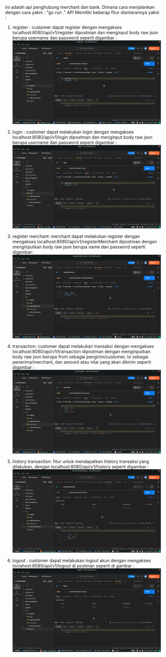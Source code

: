 ini adalah api penghubung merchant dan bank. Dimana cara menjalankan dengan cara yakni :
    "go run ."
APi Memiliki beberap fitur diantarannya yakni :
1.	register : customer dapat register dengan mengakses localhost:8080/api/v1/register dipostman dan menginput body raw json berupa username dan password seperti digambar :
    ![Logo](./assets/image/register.png)

2.	login : customer dapat melakukan login dengan mengakses localhost:8080/api/v1/login dipostman dan menginput body raw json berupa username dan password seperti digambar :
    ![Logo](./assets/image/login.png)

3.	register merchant: merchant dapat melakukan register dengan mengakses localhost:8080/api/v1/registerMerchant dipostman dengan menginputkan body raw json berupa name dan password seperti digambar:
    ![Logo](./assets/image/registerMerchant.png)

4.	transaction: customer dapat melakukan transaksi dengan mengakses localhost:8080/api/v1/transaction dipostman dengan menginputkan body raw json berupa from sebagai pengirim/customer, to sebagai penerima/merchant, dan amount atau nilai yang akan dikirim seperti digambar :
    ![Logo](./assets/image/transaction.png)

5.	history transaction: fitur untuk mendapatkan history transaksi yang dilakukan, dengan localhost:8080/api/v1/history seperti digambar :
    ![Logo](./assets/image/history.png)

6. logout : customer dapat melakukan logout akun dengan mengakses loclahost:8080/api/v1/logout di postman seperti di gambar :
    ![Logo](./assets/image/logout.png)


    